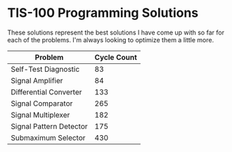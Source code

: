 # TIS-100 Programming Solutions
These solutions represent the best solutions I have come up with so far for each of the problems. I'm always looking to optimize them a little more.

| Problem | Cycle Count |
| ------- | ----------- |
| Self-Test Diagnostic | 83 |
| Signal Amplifier | 84 |
| Differential Converter | 133 |
| Signal Comparator | 265 |
| Signal Multiplexer | 182 |
| Signal Pattern Detector | 175 |
| Submaximum Selector | 430 |

